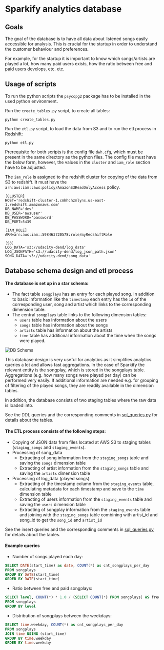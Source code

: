 # Sparkify analytics database

## Goals

The goal of the database is to have all data about listened songs easily accessible for 
analysis. This is crucial for the startup in order to understand the customer behaviour 
and preferences. 

For example, for the startup it is important to know which songs/artists are played a lot, how many paid 
users exists, how the ratio between free and paid users develops, etc. etc.

## Usage of scripts

To run the python scripts the `psycopg2` package has to be installed in the used python environment.

Run the `create_tables.py` script, to create all tables:
```shell
python create_tables.py
```
Run the `etl.py` script, to load the data from S3 and to run the etl process in Redshift:
```shell
python etl.py
```

Prerequisite for both scripts is the config file `dwh.cfg`, which must be present in the same directory as
the python files. The config file must have the below form, however, the values in the `cluster` and `iam_role`
section have to be adjusted.

The `iam_role` is assigned to the redshift cluster for copying of the data from S3 to redshift. It must have
the `arn:aws:iam::aws:policy/AmazonS3ReadOnlyAccess` policy.
```
[CLUSTER]
HOST='redshift-cluster-1.cmhhchzmlyns.us-east-1.redshift.amazonaws.com'
DB_NAME='dev'
DB_USER='awsuser'
DB_PASSWORD='password'
DB_PORT=5439

[IAM_ROLE]
ARN=arn:aws:iam::598463720578:role/myRedshiftRole

[S3]
LOG_DATA='s3://udacity-dend/log_data'
LOG_JSONPATH='s3://udacity-dend/log_json_path.json'
SONG_DATA='s3://udacity-dend/song_data'
```

## Database schema design and etl process

#### The database is set up in a star schema:
- The fact table `songplays` has an entry for each played song. In addition to 
  basic information like the `timestamp` each entry has the `id` of the corresponding 
  user, song and artist which links to the corresponding dimension table.
- The central `songplays` table links to the following dimension tables:
    - `users` table has information about the users
    - `songs` table has information about the songs
    - `artists` table has information about the artists
    - `time` table has additional information about the time when the songs were played.
  
![DB Schema](schema/results/diagrams/summary/relationships.implied.large.png)

This database design is very useful for analytics as it simplifies analytics queries a lot
and allows fast aggregations. In the case of Sparkify the relevant entity is the 
songplay, which is stored in the songplays table. Aggregations (e.g. how many songs were played
per day) can be performed very easily. If additional information are needed e.g. for grouping of filtering 
of the played songs, they are readily available in the dimension tables.

In addition, the database consists of two staging tables where the raw data is loaded into.

See the DDL queries and the corresponding comments in [sql_queries.py](sql_queries.py) for details about 
the tables.


#### The ETL process consists of the following steps:
- Copying of JSON data from files located at AWS S3 to staging tables (`staging_songs` and `staging_events`).
- Processing of song_data
  - Extracting of song information from the `staging_songs` table and saving the `songs` dimension table
  - Extracting of artist information from the `staging_songs` table and saving the `artists` dimension table
- Processing of log_data (played songs)
  - Extracting of the timestamp column from the `staging_events` table, calculating metadata for each timestamp and save to the `time` dimension table
  - Extracting of users information from the `staging_events` table and saving the `users` dimension table
  - Extracting of songplay information from the `staging_events` table and joining with the `staging_songs` table combining with artist_id and song_id 
  to get the `song_id` and `artist_id`

See the insert queries and the corresponding comments in [sql_queries.py](sql_queries.py) for details about 
the tables.
 

#### Example queries

- Number of songs played each day:
```sql
SELECT DATE(start_time) as date, COUNT(*) as cnt_songplays_per_day
FROM songplays
GROUP BY DATE(start_time)
ORDER BY DATE(start_time)
```
- Ratio between free and paid songplays:
```sql
SELECT level, COUNT(*) * 1.0 / (SELECT COUNT(*) FROM songplays) AS frequency
FROM songplays
GROUP BY level
```
- Distribution of songplays between the weekdays:
```sql
SELECT time.weekday, COUNT(*) as cnt_songplays_per_day
FROM songplays
JOIN time USING (start_time)
GROUP BY time.weekday
ORDER BY time.weekday
```
